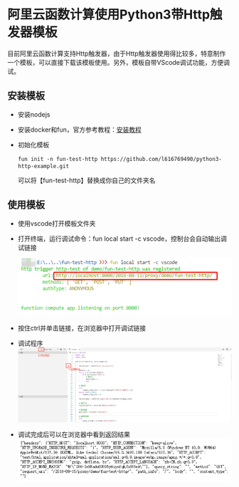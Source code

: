 # 阿里云函数计算使用Python3带Http触发器模板
目前阿里云函数计算支持Http触发器，由于Http触发器使用得比较多，特意制作一个模板，可以直接下载该模板使用。另外，模板自带VScode调试功能，方便调试。

## 安装模板
- 安装nodejs

- 安装docker和fun，官方参考教程：[安装教程](https://github.com/aliyun/fun/blob/master/docs/usage/installation-zh.md)

- 初始化模板

  ```shell
  fun init -n fun-test-http https://github.com/l616769490/python3-http-example.git
  ```

  可以将【fun-test-http】替换成你自己的文件夹名

## 使用模板
- 使用vscode打开模板文件夹

- 打开终端，运行调试命令：fun local start -c vscode，控制台会自动输出调试链接

  ![调试命令](static/1.png)

- 按住ctrl并单击链接，在浏览器中打开调试链接

- 调试程序
 ![调试程序](static/2.png)

- 调试完成后可以在浏览器中看到返回结果
 ![调试结果](static/3.png)
